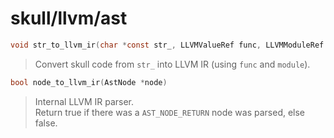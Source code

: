 # skull/llvm/ast

```c
void str_to_llvm_ir(char *const str_, LLVMValueRef func, LLVMModuleRef module, LLVMBuilderRef builder)
```

> Convert skull code from `str_` into LLVM IR (using `func` and `module`).

```c
bool node_to_llvm_ir(AstNode *node)
```

> Internal LLVM IR parser.
> \
> Return true if there was a `AST_NODE_RETURN` node was parsed, else false.


